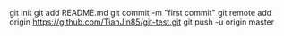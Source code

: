 git init
git add README.md
git commit -m "first commit"
git remote add origin https://github.com/TianJin85/git-test.git
git push -u origin master